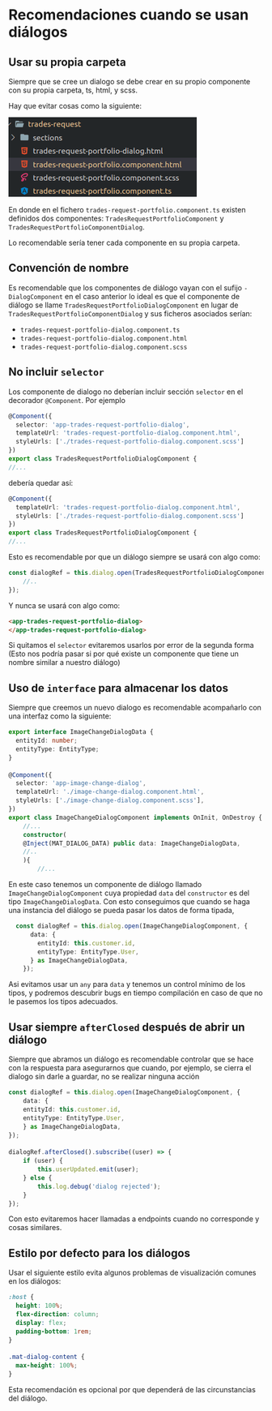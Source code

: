 # Recomendaciones cuando se usan diálogos


## Usar su propia carpeta
Siempre que se cree un dialogo se debe crear en su propio componente con su propia carpeta, ts, html, y scss. 

Hay que evitar cosas como la siguiente:

![](./trades-request-folder.png)

En donde en el fichero `trades-request-portfolio.component.ts` existen definidos dos componentes: `TradesRequestPortfolioComponent` y `TradesRequestPortfolioComponentDialog`. 

Lo recomendable sería tener cada componente en su propia carpeta.

## Convención de nombre
Es recomendable que los componentes de diálogo vayan con el sufijo `-DialogComponent` en el caso anterior lo ideal es que el componente de diálogo se llame `TradesRequestPortfolioDialogComponent` en lugar de `TradesRequestPortfolioComponentDialog` y sus ficheros asociados serían:
- `trades-request-portfolio-dialog.component.ts`
- `trades-request-portfolio-dialog.component.html`
- `trades-request-portfolio-dialog.component.scss`

## No incluir `selector`
Los componente de dialogo no deberían incluir sección `selector` en el decorador `@Component`. Por ejemplo

```ts
@Component({
  selector: 'app-trades-request-portfolio-dialog',
  templateUrl: 'trades-request-portfolio-dialog.component.html',
  styleUrls: ['./trades-request-portfolio-dialog.component.scss']
})
export class TradesRequestPortfolioDialogComponent {
//...
```

debería quedar así:
```ts
@Component({
  templateUrl: 'trades-request-portfolio-dialog.component.html',
  styleUrls: ['./trades-request-portfolio-dialog.component.scss']
})
export class TradesRequestPortfolioDialogComponent {
//...
```

Esto es recomendable por que un diálogo siempre se usará con algo como:
```ts
const dialogRef = this.dialog.open(TradesRequestPortfolioDialogComponent, {
    //..
});
```

Y nunca se usará con algo como:
```html
<app-trades-request-portfolio-dialog>
</app-trades-request-portfolio-dialog>
```

Si quitamos el `selector` evitaremos usarlos por error de la segunda forma (Esto nos podría pasar si por qué existe un componente que tiene un nombre similar a nuestro diálogo)

## Uso de `interface` para almacenar los datos
Siempre que creemos un nuevo dialogo es recomendable acompañarlo con una interfaz como la siguiente:

```ts
export interface ImageChangeDialogData {
  entityId: number;
  entityType: EntityType;
}

@Component({
  selector: 'app-image-change-dialog',
  templateUrl: './image-change-dialog.component.html',
  styleUrls: ['./image-change-dialog.component.scss'],
})
export class ImageChangeDialogComponent implements OnInit, OnDestroy {
    //...
    constructor(    
    @Inject(MAT_DIALOG_DATA) public data: ImageChangeDialogData,
    //..
    ){
        //...
```

En este caso tenemos un componente de diálogo llamado `ImageChangeDialogComponent` cuya propiedad `data` del `constructor` es del tipo `ImageChangeDialogData`. Con esto conseguimos que cuando se haga una instancia del diálogo se pueda pasar los datos de forma tipada, 

```ts
  const dialogRef = this.dialog.open(ImageChangeDialogComponent, {
      data: {
        entityId: this.customer.id,
        entityType: EntityType.User,
      } as ImageChangeDialogData,
    });
```

Asi evitamos usar un `any` para `data` y tenemos un control mínimo de los tipos, y podremos descubrir bugs en tiempo compilación en caso de que no le pasemos los tipos adecuados.

## Usar siempre `afterClosed` después de abrir un diálogo
Siempre que abramos un diálogo es recomendable controlar que se hace con la respuesta para asegurarnos que cuando, por ejemplo, se cierra el dialogo sin darle a guardar, no se realizar ninguna acción
```ts
const dialogRef = this.dialog.open(ImageChangeDialogComponent, {
    data: {
    entityId: this.customer.id,
    entityType: EntityType.User,
    } as ImageChangeDialogData,
});

dialogRef.afterClosed().subscribe((user) => {
    if (user) {
        this.userUpdated.emit(user);
    } else {
        this.log.debug('dialog rejected');
    }
});

```
Con esto evitaremos hacer llamadas a endpoints cuando no corresponde y cosas similares.

## Estilo por defecto para los diálogos
Usar el siguiente estilo evita algunos problemas de visualización comunes en los diálogos:
```scss
:host {
  height: 100%;
  flex-direction: column;
  display: flex;
  padding-bottom: 1rem;
}

.mat-dialog-content {
  max-height: 100%;
}
```
Esta recomendación es opcional por que dependerá de las circunstancias del diálogo.
